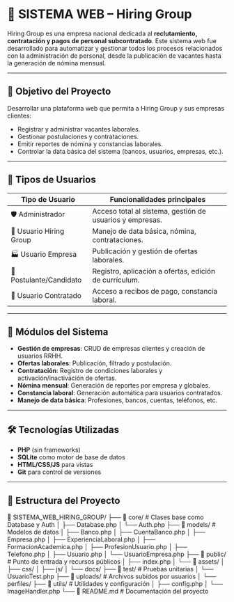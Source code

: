 # 🧠 SISTEMA WEB – Hiring Group

Hiring Group es una empresa nacional dedicada al **reclutamiento, contratación y pagos de personal subcontratado**. Este sistema web fue desarrollado para automatizar y gestionar todos los procesos relacionados con la administración de personal, desde la publicación de vacantes hasta la generación de nómina mensual.

---

## 📌 Objetivo del Proyecto

Desarrollar una plataforma web que permita a Hiring Group y sus empresas clientes:

- Registrar y administrar vacantes laborales.
- Gestionar postulaciones y contrataciones.
- Emitir reportes de nómina y constancias laborales.
- Controlar la data básica del sistema (bancos, usuarios, empresas, etc.).

---

## 👥 Tipos de Usuarios

| Tipo de Usuario         | Funcionalidades principales |
|-------------------------|-----------------------------|
| 🛡️ Administrador         | Acceso total al sistema, gestión de usuarios y empresas. |
| 🏢 Usuario Hiring Group  | Manejo de data básica, nómina, contrataciones. |
| 🏭 Usuario Empresa       | Publicación y gestión de ofertas laborales. |
| 👤 Postulante/Candidato  | Registro, aplicación a ofertas, edición de currículum. |
| 👷 Usuario Contratado    | Acceso a recibos de pago, constancia laboral. |

---

## 🧩 Módulos del Sistema

- **Gestión de empresas**: CRUD de empresas clientes y creación de usuarios RRHH.
- **Ofertas laborales**: Publicación, filtrado y postulación.
- **Contratación**: Registro de condiciones laborales y activación/inactivación de ofertas.
- **Nómina mensual**: Generación de reportes por empresa y globales.
- **Constancia laboral**: Generación automática para usuarios contratados.
- **Manejo de data básica**: Profesiones, bancos, cuentas, teléfonos, etc.

---

## 🛠️ Tecnologías Utilizadas

- **PHP** (sin frameworks)
- **SQLite** como motor de base de datos
- **HTML/CSS/JS** para vistas
- **Git** para control de versiones

---

## 📁 Estructura del Proyecto

📁 SISTEMA_WEB_HIRING_GROUP/ ├── 📁 core/               # Clases base como Database y Auth │   ├── Database.php │   └── Auth.php ├── 📁 models/             # Modelos de datos │   ├── Banco.php │   ├── CuentaBanco.php │   ├── Empresa.php │   ├── ExperienciaLaboral.php │   ├── FormacionAcademica.php │   ├── ProfesionUsuario.php │   ├── Telefono.php │   ├── Usuario.php │   └── UsuarioEmpresa.php ├── 📁 public/             # Punto de entrada y recursos públicos │   ├── index.php │   └── 📁 assets/ │       ├── css/ │       ├── js/ │       └── docs/ ├── 📁 test/               # Pruebas unitarias │   └── UsuarioTest.php ├── 📁 uploads/            # Archivos subidos por usuarios │   └── perfiles/ ├── 📁 utils/              # Utilidades y configuración │   ├── config.php │   └── ImageHandler.php └── 📄 README.md           # Documentación del proyecto